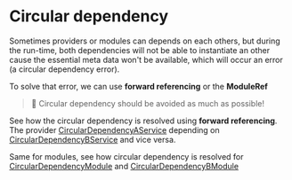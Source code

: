 # Circular dependency

Sometimes providers or modules can depends on each others, but during the run-time, both dependencies will not be able to instantiate an other cause the essential meta data won't be available, which will occur an error (a circular dependency error).

To solve that error, we can use **forward referencing** or the **ModuleRef**

> 🚧 Circular dependency should be avoided as much as possible!

See how the circular dependency is resolved using **forward referencing**. The provider [CircularDependencyAService](./circular-dependency-a.service.ts?#L7) depending on [CircularDependencyBService](./circular-dependency-b.service.ts?#L7) and vice versa.

Same for modules, see how circular dependency is resolved for [CircularDependencyModule](./circular-dependency.module.ts?#L5) and [CircularDependencyBModule](./circular-dependency-b.module.ts?#L5)
